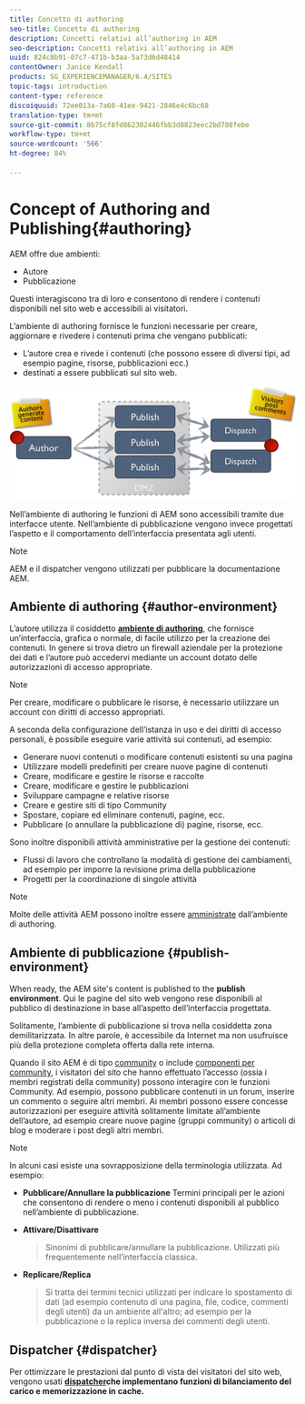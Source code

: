 ```yaml
---
title: Concetto di authoring
seo-title: Concetto di authoring
description: Concetti relativi all’authoring in AEM
seo-description: Concetti relativi all’authoring in AEM
uuid: 824c8b91-07c7-471b-b3aa-5a73d6d48414
contentOwner: Janice Kendall
products: SG_EXPERIENCEMANAGER/6.4/SITES
topic-tags: introduction
content-type: reference
discoiquuid: 72ee013a-7a60-41ee-9421-2846e4c6bc68
translation-type: tm+mt
source-git-commit: 8b75cf8fd862302446fbb3d8823eec2bd708febe
workflow-type: tm+mt
source-wordcount: '566'
ht-degree: 84%

---
```



# Concept of Authoring and Publishing{#authoring}

AEM offre due ambienti:

* Autore
* Pubblicazione

Questi interagiscono tra di loro e consentono di rendere i contenuti disponibili nel sito web e accessibili ai visitatori.

L’ambiente di authoring fornisce le funzioni necessarie per creare, aggiornare e rivedere i contenuti prima che vengano pubblicati:

* L’autore crea e rivede i contenuti (che possono essere di diversi tipi, ad esempio pagine, risorse, pubblicazioni ecc.)
* destinati a essere pubblicati sul sito web.

![chlimage_1-289](assets/chlimage_1-289.png)

Nell’ambiente di authoring le funzioni di AEM sono accessibili tramite due interfacce utente. Nell’ambiente di pubblicazione vengono invece progettati l’aspetto e il comportamento dell’interfaccia presentata agli utenti.

>[!NOTE]
>
>AEM e il dispatcher vengono utilizzati per pubblicare la documentazione AEM.

## Ambiente di authoring {#author-environment}

L’autore utilizza il cosiddetto **[ambiente di authoring](/help/sites-authoring/home.md)**, che fornisce un’interfaccia, grafica o normale, di facile utilizzo per la creazione dei contenuti. In genere si trova dietro un firewall aziendale per la protezione dei dati e l’autore può accedervi mediante un account dotato delle autorizzazioni di accesso appropriate.

>[!NOTE]
>
>Per creare, modificare o pubblicare le risorse, è necessario utilizzare un account con diritti di accesso appropriati.

A seconda della configurazione dell’istanza in uso e dei diritti di accesso personali, è possibile eseguire varie attività sui contenuti, ad esempio:

* Generare nuovi contenuti o modificare contenuti esistenti su una pagina
* Utilizzare modelli predefiniti per creare nuove pagine di contenuti
* Creare, modificare e gestire le risorse e raccolte
* Creare, modificare e gestire le pubblicazioni
* Sviluppare campagne e relative risorse
* Creare e gestire siti di tipo Community
* Spostare, copiare ed eliminare contenuti, pagine, ecc.
* Pubblicare (o annullare la pubblicazione di) pagine, risorse, ecc.

Sono inoltre disponibili attività amministrative per la gestione dei contenuti:

* Flussi di lavoro che controllano la modalità di gestione dei cambiamenti, ad esempio per imporre la revisione prima della pubblicazione
* Progetti per la coordinazione di singole attività

>[!NOTE]
>
>Molte delle attività AEM possono inoltre essere [amministrate](/help/sites-administering/home.md) dall’ambiente di authoring.

## Ambiente di pubblicazione {#publish-environment}

When ready, the AEM site&#39;s content is published to the **publish environment**. Qui le pagine del sito web vengono rese disponibili al pubblico di destinazione in base all’aspetto dell’interfaccia progettata.

Solitamente, l’ambiente di pubblicazione si trova nella cosiddetta zona demilitarizzata. In altre parole, è accessibile da Internet ma non usufruisce più della protezione completa offerta dalla rete interna.

Quando il sito AEM è di tipo [community](/help/communities/overview.md) o include [componenti per community](/help/communities/author-communities.md), i visitatori del sito che hanno effettuato l’accesso (ossia i membri registrati della community) possono interagire con le funzioni Community. Ad esempio, possono pubblicare contenuti in un forum, inserire un commento o seguire altri membri. Ai membri possono essere concesse autorizzazioni per eseguire attività solitamente limitate all’ambiente dell’autore, ad esempio creare nuove pagine (gruppi community) o articoli di blog e moderare i post degli altri membri.

>[!NOTE]
>
>In alcuni casi esiste una sovrapposizione della terminologia utilizzata. Ad esempio:
>
>* **Pubblicare/Annullare la pubblicazione**
   >  Termini principali per le azioni che consentono di rendere o meno i contenuti disponibili al pubblico nell’ambiente di pubblicazione.
   >
   >
* **Attivare/Disattivare**
   >  Sinonimi di pubblicare/annullare la pubblicazione. Utilizzati più frequentemente nell’interfaccia classica.
   >
   >
* **Replicare/Replica**
   >  Si tratta dei termini tecnici utilizzati per indicare lo spostamento di dati (ad esempio contenuto di una pagina, file, codice, commenti degli utenti) da un ambiente all&#39;altro; ad esempio per la pubblicazione o la replica inversa dei commenti degli utenti.
>



## Dispatcher {#dispatcher}

Per ottimizzare le prestazioni dal punto di vista dei visitatori del sito web, vengono usati **[dispatcher](https://helpx.adobe.com/experience-manager/dispatcher/user-guide.html)che implementano funzioni di bilanciamento del carico e memorizzazione in cache.**
